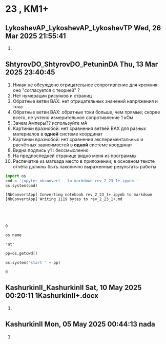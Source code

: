 # **23 , KM1+**

## LykoshevAP_LykoshevAP_LykoshevTP	Wed, 26 Mar 2025 21:55:41

1. 

## ShtyrovDO_ShtyrovDO_PetuninDA	Thu, 13 Mar 2025 23:40:45

1. Никак не обсуждено отрицательное сопротивление для кремния: оно "согласуется с теорией" ?
2. Нет нумерации рисунков и страниц
3. Обратные ветви ВАХ: нет отрицательных значений напряжения и тока
4. Обратные ветви ВАХ: обратные токи больше, чем прямые; скорее всего, не учтено измерительное сопротивление 1 кОм
5. Зачем Амперы?? используйте мА
6. Картинки вразнобой: нет сравнения ветвей ВАХ для разных материалов в **одной** системе координат
7. Картинки вразнобой: нет сравнения экспериментальных и расчётных зависимостей в **одной** системе координат
8. Видна подпись y1 : бессмысленно
9. На предпоследней странице видно меня из программы
10. Распечатке из маткада место в приложении; в основном тексте отчёта должны быть лаконично выраженные результаты работы


```python
import os 
cmd = 'jupyter nbconvert --to markdown rev_2_23_1+.ipynb '
os.system(cmd)
```

    [NbConvertApp] Converting notebook rev_2_23_1+.ipynb to markdown
    [NbConvertApp] Writing 1119 bytes to rev_2_23_1+.md





    0




```python
os.name
```




    'nt'




```python
pp=os.getcwd()

os.system('start ' + pp)
```




    0



## KashurkinII_KashurkinII	Sat, 10 May 2025 00:20:11	1KashurkinII+.docx

1. 

## KashurkinII	Mon, 05 May 2025 00:44:13	nada

1. 
